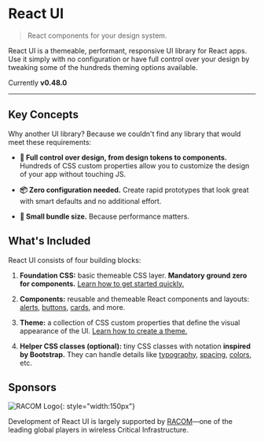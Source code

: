 # React UI

> React components for your design system.

React UI is a themeable, performant, responsive UI library for React apps.
Use it simply with no configuration or have full control over your design by
tweaking some of the hundreds theming options available.

Currently **v0.48.0**

---

## Key Concepts

Why another UI library? Because we couldn't find any library that would meet
these requirements:

- **🎨 Full control over design, from design tokens to components.** Hundreds of
  CSS custom properties allow you to customize the design of your app without
  touching JS.

- **📦 Zero configuration needed.** Create rapid prototypes that look great with
  smart defaults and no additional effort.

- **🚀 Small bundle size.** Because performance matters.

## What's Included

React UI consists of four building blocks:

1. **Foundation CSS:** basic themeable CSS layer. **Mandatory ground zero for
   components.**
   [Learn how to get started quickly.](/getting-started/installation)

2. **Components:** reusable and themeable React components and layouts:
   [alerts](/components/alert), [buttons](/components/button),
   [cards](/components/card), and more.

3. **Theme:** a collection of CSS custom properties that define the visual
   appearance of the UI.
   [Learn how to create a theme.](/customize/theming/overview)

4. **Helper CSS classes (optional):** tiny CSS classes with notation
   **inspired by Bootstrap.** They can handle details like
   [typography](/css-helpers/typography), [spacing](/css-helpers/spacing),
   [colors](/css-helpers/colors), etc.

## Sponsors

![RACOM Logo](/docs/_assets/racom.svg){: style="width:150px"}

Development of React UI is largely supported by
[RACOM](https://www.racom.eu)—one of the leading global players in wireless
Critical Infrastructure.
